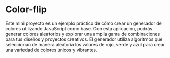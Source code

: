 # Color-flip

Este mini proyecto es un ejemplo práctico de cómo crear un generador de colores utilizando JavaScript como base. Con esta aplicación, 
podrás generar colores aleatorios y explorar una amplia gama de combinaciones para tus diseños y proyectos creativos. 
El generador utiliza algoritmos que seleccionan de manera aleatoria los valores de rojo, verde y azul para crear una variedad de colores únicos y vibrantes.
